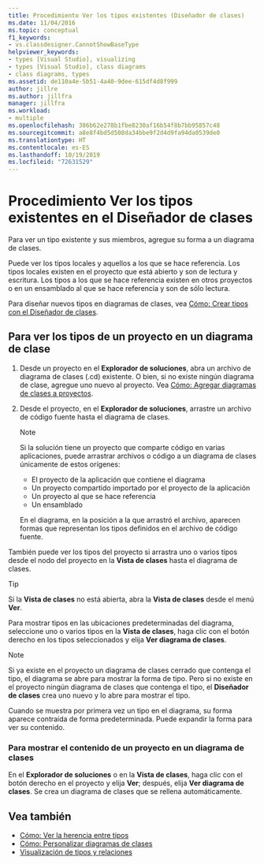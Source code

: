 ```yaml
---
title: Procedimiento Ver los tipos existentes (Diseñador de clases)
ms.date: 11/04/2016
ms.topic: conceptual
f1_keywords:
- vs.classdesigner.CannotShowBaseType
helpviewer_keywords:
- types [Visual Studio], visualizing
- types [Visual Studio], class diagrams
- class diagrams, types
ms.assetid: de110a4e-5b51-4a40-9dee-615df4d8f999
author: jillre
ms.author: jillfra
manager: jillfra
ms.workload:
- multiple
ms.openlocfilehash: 386b62e278b1fbe8230af16b54f8b7bb95857c48
ms.sourcegitcommit: a8e8f4bd5d508da34bbe9f2d4d9fa94da0539de0
ms.translationtype: HT
ms.contentlocale: es-ES
ms.lasthandoff: 10/19/2019
ms.locfileid: "72631529"
---
```

# <a name="how-to-view-existing-types-in-class-designer"></a>Procedimiento Ver los tipos existentes en el Diseñador de clases

Para ver un tipo existente y sus miembros, agregue su forma a un diagrama de clases.

Puede ver los tipos locales y aquellos a los que se hace referencia. Los tipos locales existen en el proyecto que está abierto y son de lectura y escritura. Los tipos a los que se hace referencia existen en otros proyectos o en un ensamblado al que se hace referencia y son de sólo lectura.

Para diseñar nuevos tipos en diagramas de clases, vea [Cómo: Crear tipos con el Diseñador de clases](how-to-create-types.md).

## <a name="to-see-types-in-a-project-on-a-class-diagram"></a>Para ver los tipos de un proyecto en un diagrama de clase

1. Desde un proyecto en el **Explorador de soluciones**, abra un archivo de diagrama de clases (.cd) existente. O bien, si no existe ningún diagrama de clase, agregue uno nuevo al proyecto. Vea [Cómo: Agregar diagramas de clases a proyectos](how-to-add-class-diagrams-to-projects.md).

2. Desde el proyecto, en el **Explorador de soluciones**, arrastre un archivo de código fuente hasta el diagrama de clases.

    > [!NOTE]
    > Si la solución tiene un proyecto que comparte código en varias aplicaciones, puede arrastrar archivos o código a un diagrama de clases únicamente de estos orígenes:
    >
    > - El proyecto de la aplicación que contiene el diagrama
    > - Un proyecto compartido importado por el proyecto de la aplicación
    > - Un proyecto al que se hace referencia
    > - Un ensamblado

    En el diagrama, en la posición a la que arrastró el archivo, aparecen formas que representan los tipos definidos en el archivo de código fuente.

También puede ver los tipos del proyecto si arrastra uno o varios tipos desde el nodo del proyecto en la **Vista de clases** hasta el diagrama de clases.

> [!TIP]
> Si la **Vista de clases** no está abierta, abra la **Vista de clases** desde el menú **Ver**.

Para mostrar tipos en las ubicaciones predeterminadas del diagrama, seleccione uno o varios tipos en la **Vista de clases**, haga clic con el botón derecho en los tipos seleccionados y elija **Ver diagrama de clases**.

> [!NOTE]
> Si ya existe en el proyecto un diagrama de clases cerrado que contenga el tipo, el diagrama se abre para mostrar la forma de tipo. Pero si no existe en el proyecto ningún diagrama de clases que contenga el tipo, el **Diseñador de clases** crea uno nuevo y lo abre para mostrar el tipo.

Cuando se muestra por primera vez un tipo en el diagrama, su forma aparece contraída de forma predeterminada. Puede expandir la forma para ver su contenido.

### <a name="to-display-the-contents-of-a-project-in-a-class-diagram"></a>Para mostrar el contenido de un proyecto en un diagrama de clases

En el **Explorador de soluciones** o en la **Vista de clases**, haga clic con el botón derecho en el proyecto y elija **Ver**; después, elija **Ver diagrama de clases**. Se crea un diagrama de clases que se rellena automáticamente.

## <a name="see-also"></a>Vea también

- [Cómo: Ver la herencia entre tipos](how-to-view-inheritance-between-types.md)
- [Cómo: Personalizar diagramas de clases](how-to-customize-class-diagrams.md)
- [Visualización de tipos y relaciones](designing-and-viewing-classes-and-types.md)
